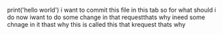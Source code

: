 print('hello world')
i want to commit this file in this tab so for what should i do now
iwant to do some change in that requestthats why ineed some chnage in it thast why this is called this that krequest thats why 
